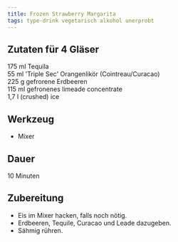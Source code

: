 ```yaml
---
title: Frozen Strawberry Margarita
tags: type-drink vegetarisch alkohol unerprobt
---
```

## Zutaten für 4 Gläser
175 ml Tequila  
55 ml 'Triple Sec' Orangenlikör (Cointreau/Curacao)  
225 g gefrorene Erdbeeren  
115 ml gefronenes limeade concentrate  
1,7 l (crushed) ice  

## Werkzeug
* Mixer

## Dauer
10 Minuten

## Zubereitung
* Eis im Mixer hacken, falls noch nötig.
* Erdbeeren, Tequile, Curacao und Leade dazugeben.
* Sähmig rühren.
